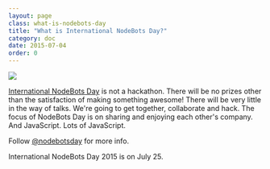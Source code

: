 ```yaml
---
layout: page
class: what-is-nodebots-day
title: "What is International NodeBots Day?"
category: doc
date: 2015-07-04
order: 0
---
```


<img class="logo intro-logo" src="{{ site.baseurl }}/assets/nodebots.png" />

[International NodeBots Day](http://nodebotsday.com) is not a hackathon. There will be no prizes other than the satisfaction of making something awesome! There will be very little in the way of talks. We're going to get together, collaborate and hack. The focus of NodeBots Day is on sharing and enjoying each other's company. And JavaScript. Lots of JavaScript.

Follow [@nodebotsday](http://twitter.com/nodebotsday) for more info.

International NodeBots Day 2015 is on July 25. 

